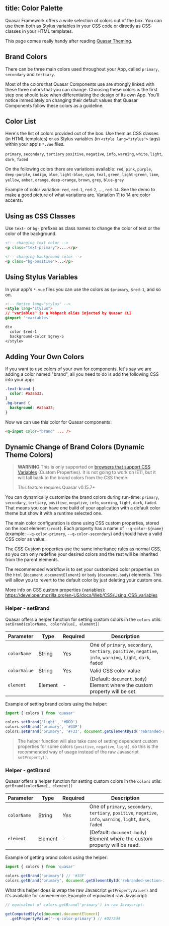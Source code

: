 title: Color Palette
---
Quasar Framework offers a wide selection of colors out of the box. You can use them both as Stylus variables in your CSS code or directly as CSS classes in your HTML templates.

<input type="hidden" data-fullpage-demo="style-and-identity/color-palette">

This page comes really handy after reading [Quasar Theming](/guide/quasar-theming.html).

## Brand Colors
There can be three main colors used throughout your App, called `primary`, `secondary` and `tertiary`.

Most of the colors that Quasar Components use are strongly linked with these three colors that you can change. Choosing these colors is the first step one should take when differentiating the design of its own App. You'll notice immediately on changing their default values that Quasar Components follow these colors as a guideline.

## Color List

Here's the list of colors provided out of the box. Use them as CSS classes (in HTML templates) or as Stylus variables (in `<style lang="stylus">` tags) within your app's `*.vue` files.

`primary`, `secondary`, `tertiary`
`positive`, `negative`, `info`, `warning`, `white`, `light`, `dark`, `faded`

On the following colors there are variations available:
`red`, `pink`, `purple`, `deep-purple`, `indigo`, `blue`, `light-blue`, `cyan`, `teal`, `green`, `light-green`, `lime`, `yellow`, `amber`, `orange`, `deep-orange`, `brown`, `grey`, `blue-grey`

Example of color variation: `red`, `red-1`, `red-2`, ..., `red-14`. See the demo to make a good picture of what variations are. Variation 11 to 14 are color accents.

## Using as CSS Classes
Use `text-` or `bg-` prefixes as class names to change the color of text or the color of the background.

``` html
<!-- changing text color -->
<p class="text-primary">....</p>

<!-- changing background color -->
<p class="bg-positive">...</p>
```

## Using Stylus Variables
In your app's `*.vue` files you can use the colors as `$primary`, `$red-1`, and so on.

```html
<!-- Notice lang="stylus" -->
<style lang="stylus">
// "variables" is a Webpack alias injected by Quasar CLI
@import '~variables'

div
  color $red-1
  background-color $grey-5
</style>
```

## Adding Your Own Colors
If you want to use colors of your own for components, let's say we are adding a color named "brand", all you need to do is add the following CSS into your app:

```css
.text-brand {
  color: #a2aa33;
}
.bg-brand {
  background: #a2aa33;
}
```

Now we can use this color for Quasar components:
```html
<q-input color="brand" ... />
```


## Dynamic Change of Brand Colors (Dynamic Theme Colors)

> **WARNING**
> This is only supported on [browsers that support CSS Variables](https://caniuse.com/#feat=css-variables) (Custom Properties).
> It is not going to work on IE11, but it will fall back to the brand colors from the CSS theme.
>
> This feature requires Quasar v0.15.7+

You can dynamically customize the brand colors during run-time: `primary`, `secondary`, `tertiary`, `positive`, `negative`, `info`, `warning`, `light`, `dark`, `faded`. That means you can have one build of your application with a default color theme but show it with a runtime selected one.

The main color configuration is done using CSS custom properties, stored on the root element (`:root`). Each property has a name of `--q-color-${name}` (example: `--q-color-primary`, `--q-color-secondary`) and should have a valid CSS color as value.

The CSS Custom properties use the same inheritance rules as normal CSS, so you can only redefine your desired colors and the rest will be inherited from the parent elements.

The recommended workflow is to set your customized color properties on the `html` (`document.documentElement`) or `body` (`document.body`) elements. This will allow you to revert to the default color by just deleting your custom one.

More info on CSS custom properties (variables): https://developer.mozilla.org/en-US/docs/Web/CSS/Using_CSS_variables

### Helper - setBrand
Quasar offers a helper function for setting custom colors in the `colors` utils: `setBrand(colorName, colorValue[, element])`

| Parameter | Type | Required | Description |
| --- | --- | --- | --- |
| `colorName` | String | *Yes* | One of `primary`, `secondary`, `tertiary`, `positive`, `negative`, `info`, `warning`, `light`, `dark`, `faded` |
| `colorValue` | String | *Yes* | Valid CSS color value |
| `element` | Element | - | (Default: `document.body`) Element where the custom property will be set. |

Example of setting brand colors using the helper:

```js
import { colors } from 'quasar'

colors.setBrand('light', '#DDD')
colors.setBrand('primary', '#33F')
colors.setBrand('primary', '#F33', document.getElementById('rebranded-section-id'))
```

> The helper function will also take care of setting dependent custom properties for some colors (`positive`, `negative`, `light`), so this is the recommended way of usage instead of the raw Javascript `setProperty()`.

### Helper - getBrand
Quasar offers a helper function for setting custom colors in the `colors` utils: `getBrand(colorName[, element])`

| Parameter | Type | Required | Description |
| --- | --- | --- | --- |
| `colorName` | String | *Yes* | One of `primary`, `secondary`, `tertiary`, `positive`, `negative`, `info`, `warning`, `light`, `dark`, `faded` |
| `element` | Element | - | (Default: `document.body`) Element where the custom property will be read. |

Example of getting brand colors using the helper:

```js
import { colors } from 'quasar'

colors.getBrand('primary') // '#33F'
colors.getBrand('primary', document.getElementById('rebranded-section-id'))
```

What this helper does is wrap the raw Javascript `getPropertyValue()` and it's available for convenience. Example of equivalent raw Javascript:

```js
// equivalent of colors.getBrand('primary') in raw Javascript:

getComputedStyle(document.documentElement)
  .getPropertyValue('--q-color-primary') // #0273d4
```
